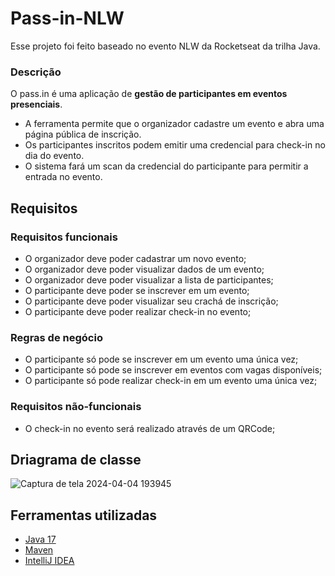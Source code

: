 # Pass-in-NLW

Esse projeto foi feito baseado no evento NLW da Rocketseat da trilha Java. 

### Descrição 
O pass.in é uma aplicação de **gestão de participantes em eventos presenciais**. 

- A ferramenta permite que o organizador cadastre um evento e abra uma página pública de inscrição.
- Os participantes inscritos podem emitir uma credencial para check-in no dia do evento.
- O sistema fará um scan da credencial do participante para permitir a entrada no evento.

##  Requisitos

### Requisitos funcionais

- O organizador deve poder cadastrar um novo evento;
- O organizador deve poder visualizar dados de um evento;
- O organizador deve poder visualizar a lista de participantes;
- O participante deve poder se inscrever em um evento;
- O participante deve poder visualizar seu crachá de inscrição;
- O participante deve poder realizar check-in no evento;

### Regras de negócio

- O participante só pode se inscrever em um evento uma única vez;
- O participante só pode se inscrever em eventos com vagas disponíveis;
- O participante só pode realizar check-in em um evento uma única vez;

### Requisitos não-funcionais

- O check-in no evento será realizado através de um QRCode;

## Driagrama de classe
![Captura de tela 2024-04-04 193945](https://github.com/daniel2dfla/Pass-in-NLW/assets/98188853/b6f3fae7-1408-453b-a0be-6f98ccf1547c)

## Ferramentas utilizadas
- [Java 17](https://www.oracle.com/br/java/technologies/downloads/)
- [Maven](https://maven.apache.org/download.cgi)
- [IntelliJ IDEA](https://www.jetbrains.com/idea/download/?section=windows)

